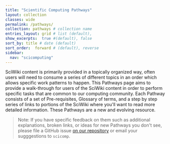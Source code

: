 ```yaml
---
title: "Scientific Computing Pathways"
layout: collection
classes: wide
permalink: /pathways/
collection: pathways # collection name
entries_layout: grid # list (default),
show_excerpts:  true #(default), false
sort_by: title # date (default)
sort_order:  forward # (default), reverse
sidebar:
  nav: "scicomputing"
---
```

SciWiki content is primarily provided in a topically organized way, often users will need to consume a series of different topics in an order which allows specific work patterns to happen.  This Pathways page aims to provide a walk-through for users of the SciWiki content in order to perform specific tasks that are common to our computing community.  Each Pathway consists of a set of Pre-requisites, Glossary of terms, and a step by step series of links to portions of the SciWiki where you'll want to read more detailed information.  These Pathways are a new and evolving resource.  

>Note:  If you have specific feedback on them such as additional explanations, broken links, or ideas for new Pathways you don't see, please file a GitHub issue [on our repository](https://github.com/FredHutch/wiki/issues) or email your sugggestions to `scicomp`.  